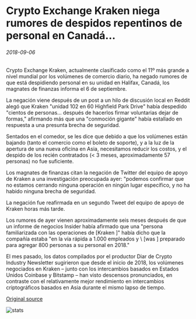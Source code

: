 # Crypto Exchange Kraken niega rumores de despidos repentinos de personal en Canadá...

###### 2018-09-06

Crypto Exchange Kraken, actualmente clasificado como el 11º más grande a nivel mundial por los volúmenes de comercio diario, ha negado rumores de que está despidiendo personal en su unidad en Halifax, Canadá, los magnates de finanzas informa el 6 de septiembre.

La negación viene después de un post a un hilo de discusión local en Reddit alegó que Kraken "unidad 102 en 60 Highfield Park Drive" había despedido "cientos de personas... después de hacerlos firmar voluntarias dejar de formas," afirmando más que una "conmoción gigante" había estallado en respuesta a una presunta brecha de seguridad.

Sentados en el comedor, se les dice que debido a que los volúmenes están bajando (tanto el comercio como el boleto de soporte), y a la luz de la apertura de una nueva oficina en Asia, necesitamos reducir los costos, y el despido de los recién contratados (< 3 meses, aproximadamente 57 personas) no fue suficiente.

Los magnates de finanzas citan la negación de Twitter del equipo de apoyo de Kraken a una investigación preocupada ayer: "podemos confirmar que no estamos cerrando ninguna operación en ningún lugar específico, y no ha habido ninguna brecha de seguridad.

La negación fue reafirmada en un segundo Tweet del equipo de apoyo de Kraken horas más tarde.

Los rumores de ayer vienen aproximadamente seis meses después de que un informe de negocios Insider había afirmado que una "persona familiarizada con las operaciones de [Kraken \]" había dicho que la compañía estaba "en la vía rápida a 1.000 empleados y \ [was \] preparado para agregar 800 personas a su personal en 2018."

El mes pasado, los datos compilados por el productor Diar de Crypto Industry Newsletter sugirieron que desde el inicio de 2018, los volúmenes negociados en Kraken – junto con los intercambios basados en Estados Unidos Coinbase y Bitstamp – han visto descensos pronunciados, en contraste con el relativamente mejor rendimiento en intercambios criptográficos basados en Asia durante el mismo lapso de tiempo.

[Original source](https://cointelegraph.com/news/crypto-exchange-kraken-denies-rumors-of-sudden-staff-layoffs-in-canada)

![stats](https://c.statcounter.com/11760860/0/a89fa40b/1/ "stats")